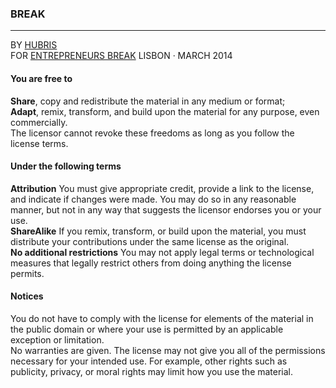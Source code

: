 ### BREAK
---  
BY [HUBRIS](http://cargocollective.com/hubris "See more of Hubris ->")  
FOR [ENTREPRENEURS BREAK](http://entrepreneursbreak.com "See license ->")
LISBON · MARCH 2014  
  

#### You are free to

**Share**, copy and redistribute the material in any medium or format;  
**Adapt**, remix, transform, and build upon the material for any purpose, even commercially.  
The licensor cannot revoke these freedoms as long as you follow the license terms.  
  
  
#### Under the following terms

**Attribution** You must give appropriate credit, provide a link to the license, and indicate if changes were made. You may do so in any reasonable manner, but not in any way that suggests the licensor endorses you or your use.  
**ShareAlike** If you remix, transform, or build upon the material, you must distribute your contributions under the same license as the original.  
**No additional restrictions** You may not apply legal terms or technological measures that legally restrict others from doing anything the license permits.  
  
  
#### Notices

You do not have to comply with the license for elements of the material in the public domain or where your use is permitted by an applicable exception or limitation.  
No warranties are given. The license may not give you all of the permissions necessary for your intended use. For example, other rights such as publicity, privacy, or moral rights may limit how you use the material.
